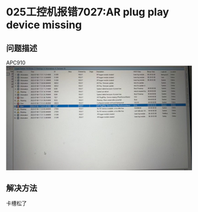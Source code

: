 # 025工控机报错7027:AR plug play device missing

## 问题描述
APC910
![Img](./FILES/025工控机报错7027!AR%20plug%20play%20device%20missing.md/img-20220708171525.jpg)

## 解决方法

卡槽松了
